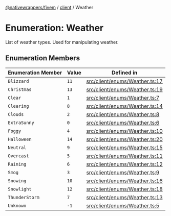 [@nativewrappers/fivem](../../README.md) / [client](../README.md) / Weather

# Enumeration: Weather

List of weather types. Used for manipulating weather.

## Enumeration Members

| Enumeration Member | Value | Defined in |
| ------ | ------ | ------ |
| `Blizzard` | `11` | [src/client/enums/Weather.ts:17](https://github.com/nativewrappers/fivem/blob/76a4f0a0bbabe839eed05afc2b892d754096c3d3/src/client/enums/Weather.ts#L17) |
| `Christmas` | `13` | [src/client/enums/Weather.ts:19](https://github.com/nativewrappers/fivem/blob/76a4f0a0bbabe839eed05afc2b892d754096c3d3/src/client/enums/Weather.ts#L19) |
| `Clear` | `1` | [src/client/enums/Weather.ts:7](https://github.com/nativewrappers/fivem/blob/76a4f0a0bbabe839eed05afc2b892d754096c3d3/src/client/enums/Weather.ts#L7) |
| `Clearing` | `8` | [src/client/enums/Weather.ts:14](https://github.com/nativewrappers/fivem/blob/76a4f0a0bbabe839eed05afc2b892d754096c3d3/src/client/enums/Weather.ts#L14) |
| `Clouds` | `2` | [src/client/enums/Weather.ts:8](https://github.com/nativewrappers/fivem/blob/76a4f0a0bbabe839eed05afc2b892d754096c3d3/src/client/enums/Weather.ts#L8) |
| `ExtraSunny` | `0` | [src/client/enums/Weather.ts:6](https://github.com/nativewrappers/fivem/blob/76a4f0a0bbabe839eed05afc2b892d754096c3d3/src/client/enums/Weather.ts#L6) |
| `Foggy` | `4` | [src/client/enums/Weather.ts:10](https://github.com/nativewrappers/fivem/blob/76a4f0a0bbabe839eed05afc2b892d754096c3d3/src/client/enums/Weather.ts#L10) |
| `Halloween` | `14` | [src/client/enums/Weather.ts:20](https://github.com/nativewrappers/fivem/blob/76a4f0a0bbabe839eed05afc2b892d754096c3d3/src/client/enums/Weather.ts#L20) |
| `Neutral` | `9` | [src/client/enums/Weather.ts:15](https://github.com/nativewrappers/fivem/blob/76a4f0a0bbabe839eed05afc2b892d754096c3d3/src/client/enums/Weather.ts#L15) |
| `Overcast` | `5` | [src/client/enums/Weather.ts:11](https://github.com/nativewrappers/fivem/blob/76a4f0a0bbabe839eed05afc2b892d754096c3d3/src/client/enums/Weather.ts#L11) |
| `Raining` | `6` | [src/client/enums/Weather.ts:12](https://github.com/nativewrappers/fivem/blob/76a4f0a0bbabe839eed05afc2b892d754096c3d3/src/client/enums/Weather.ts#L12) |
| `Smog` | `3` | [src/client/enums/Weather.ts:9](https://github.com/nativewrappers/fivem/blob/76a4f0a0bbabe839eed05afc2b892d754096c3d3/src/client/enums/Weather.ts#L9) |
| `Snowing` | `10` | [src/client/enums/Weather.ts:16](https://github.com/nativewrappers/fivem/blob/76a4f0a0bbabe839eed05afc2b892d754096c3d3/src/client/enums/Weather.ts#L16) |
| `Snowlight` | `12` | [src/client/enums/Weather.ts:18](https://github.com/nativewrappers/fivem/blob/76a4f0a0bbabe839eed05afc2b892d754096c3d3/src/client/enums/Weather.ts#L18) |
| `ThunderStorm` | `7` | [src/client/enums/Weather.ts:13](https://github.com/nativewrappers/fivem/blob/76a4f0a0bbabe839eed05afc2b892d754096c3d3/src/client/enums/Weather.ts#L13) |
| `Unknown` | `-1` | [src/client/enums/Weather.ts:5](https://github.com/nativewrappers/fivem/blob/76a4f0a0bbabe839eed05afc2b892d754096c3d3/src/client/enums/Weather.ts#L5) |
